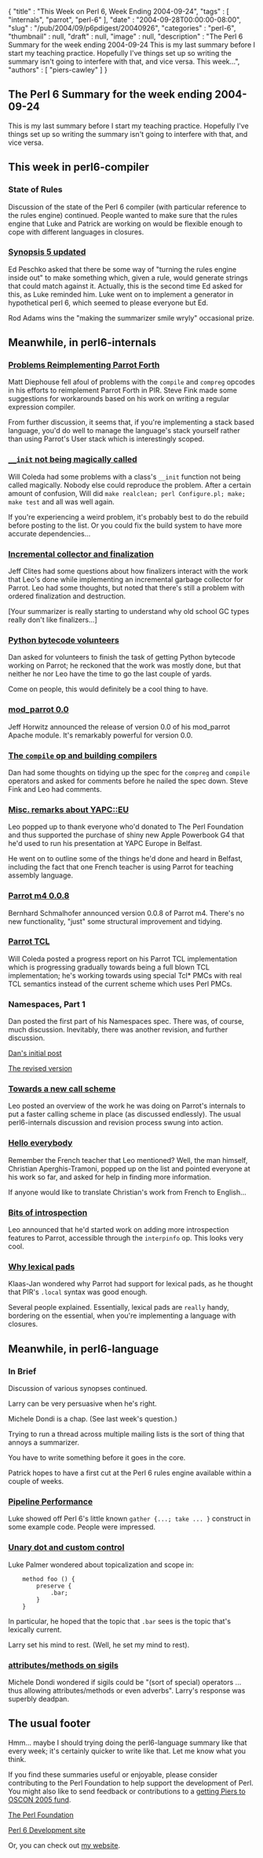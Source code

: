 {
   "title" : "This Week on Perl 6, Week Ending 2004-09-24",
   "tags" : [
      "internals",
      "parrot",
      "perl-6"
   ],
   "date" : "2004-09-28T00:00:00-08:00",
   "slug" : "/pub/2004/09/p6pdigest/20040926",
   "categories" : "perl-6",
   "thumbnail" : null,
   "draft" : null,
   "image" : null,
   "description" : "The Perl 6 Summary for the week ending 2004-09-24 This is my last summary before I start my teaching practice. Hopefully I've things set up so writing the summary isn't going to interfere with that, and vice versa. This week...",
   "authors" : [
      "piers-cawley"
   ]
}





The Perl 6 Summary for the week ending 2004-09-24
-------------------------------------------------

This is my last summary before I start my teaching practice. Hopefully
I've things set up so writing the summary isn't going to interfere with
that, and vice versa.

This week in perl6-compiler
---------------------------

### State of Rules

Discussion of the state of the Perl 6 compiler (with particular
reference to the rules engine) continued. People wanted to make sure
that the rules engine that Luke and Patrick are working on would be
flexible enough to cope with different languages in closures.

### [Synopsis 5 updated](http://groups.google.com/groups?threadm=20040920215812.GA9454@mdssdev05)

Ed Peschko asked that there be some way of "turning the rules engine
inside out" to make something which, given a rule, would generate
strings that could match against it. Actually, this is the second time
Ed asked for this, as Luke reminded him. Luke went on to implement a
generator in hypothetical perl 6, which seemed to please everyone but
Ed.

Rod Adams wins the "making the summarizer smile wryly" occasional prize.

Meanwhile, in perl6-internals
-----------------------------

### [Problems Reimplementing Parrot Forth](http://groups.google.com/groups?threadm=198c873804091714515c11197d@mail.gmail.com)

Matt Diephouse fell afoul of problems with the `compile` and `compreg`
opcodes in his efforts to reimplement Parrot Forth in PIR. Steve Fink
made some suggestions for workarounds based on his work on writing a
regular expression compiler.

From further discussion, it seems that, if you're implementing a stack
based language, you'd do well to manage the language's stack yourself
rather than using Parrot's User stack which is interestingly scoped.

### [`__init` not being magically called](http://groups.google.com/groups?threadm=414D3726.1070103@coleda.com)

Will Coleda had some problems with a class's `__init` function not being
called magically. Nobody else could reproduce the problem. After a
certain amount of confusion, Will did
`make realclean; perl Configure.pl; make; make test` and all was well
again.

If you're experiencing a weird problem, it's probably best to do the
rebuild before posting to the list. Or you could fix the build system to
have more accurate dependencies...

### [Incremental collector and finalization](http://groups.google.com/groups?threadm=002F1A0F-0AC3-11D9-8600-000393A6B9DA@mac.com)

Jeff Clites had some questions about how finalizers interact with the
work that Leo's done while implementing an incremental garbage collector
for Parrot. Leo had some thoughts, but noted that there's still a
problem with ordered finalization and destruction.

\[Your summarizer is really starting to understand why old school GC
types really don't like finalizers...\]

### [Python bytecode volunteers](http://groups.google.com/groups?threadm=a06110401bd74d011bd71@%5B10.0.1.5%5D)

Dan asked for volunteers to finish the task of getting Python bytecode
working on Parrot; he reckoned that the work was mostly done, but that
neither he nor Leo have the time to go the last couple of yards.

Come on people, this would definitely be a cool thing to have.

### [mod\_parrot 0.0](http://groups.google.com/groups?threadm=Pine.LNX.4.44.0409201512210.7974-100000@booger.sixgeeks.org)

Jeff Horwitz announced the release of version 0.0 of his mod\_parrot
Apache module. It's remarkably powerful for version 0.0.

### [The `compile` op and building compilers](http://groups.google.com/groups?threadm=a06110405bd750b80ab4a@%5B10.0.1.5%5D)

Dan had some thoughts on tidying up the spec for the `compreg` and
`compile` operators and asked for comments before he nailed the spec
down. Steve Fink and Leo had comments.

### [Misc. remarks about YAPC::EU](http://groups.google.com/groups?threadm=4150301E.7050409@toetsch.at)

Leo popped up to thank everyone who'd donated to The Perl Foundation and
thus supported the purchase of shiny new Apple Powerbook G4 that he'd
used to run his presentation at YAPC Europe in Belfast.

He went on to outline some of the things he'd done and heard in Belfast,
including the fact that one French teacher is using Parrot for teaching
assembly language.

### [Parrot m4 0.0.8](http://groups.google.com/groups?threadm=rt-3.0.11-31659-96593.15.6775143505678@perl.org)

Bernhard Schmalhofer announced version 0.0.8 of Parrot m4. There's no
new functionality, "just" some structural improvement and tidying.

### [Parrot TCL](http://groups.google.com/groups?threadm=41517393.30204@coleda.com)

Will Coleda posted a progress report on his Parrot TCL implementation
which is progressing gradually towards being a full blown TCL
implementation; he's working towards using special Tcl\* PMCs with real
TCL semantics instead of the current scheme which uses Perl PMCs.

### Namespaces, Part 1

Dan posted the first part of his Namespaces spec. There was, of course,
much discussion. Inevitably, there was another revision, and further
discussion.

[Dan's initial
post](http://groups.google.com/groups?threadm=a06110415bd77687142d1@%5B10.0.1.5%5D)

[The revised
version](http://groups.google.com/groups?threadm=a0611040fbd7a051cf273@%5B172.24.18%0A.155%5D)

### [Towards a new call scheme](http://groups.google.com/groups?threadm=4152DA7E.1050603@toetsch.at)

Leo posted an overview of the work he was doing on Parrot's internals to
put a faster calling scheme in place (as discussed endlessly). The usual
perl6-internals discussion and revision process swung into action.

### [Hello everybody](http://groups.google.com/groups?threadm=25961BC4-0DF4-11D9-BEF3-000393BBDA08@dil.univ-mrs.fr)

Remember the French teacher that Leo mentioned? Well, the man himself,
Christian Aperghis-Tramoni, popped up on the list and pointed everyone
at his work so far, and asked for help in finding more information.

If anyone would like to translate Christian's work from French to
English...

### [Bits of introspection](http://groups.google.com/groups?threadm=41540125.3070401@toetsch.at)

Leo announced that he'd started work on adding more introspection
features to Parrot, accessible through the `interpinfo` op. This looks
very cool.

### [Why lexical pads](http://groups.google.com/groups?threadm=41542942.5080304@home.nl)

Klaas-Jan wondered why Parrot had support for lexical pads, as he
thought that PIR's `.local` syntax was good enough.

Several people explained. Essentially, lexical pads are `really` handy,
bordering on the essential, when you're implementing a language with
closures.

Meanwhile, in perl6-language
----------------------------

### In Brief

Discussion of various synopses continued.

Larry can be very persuasive when he's right.

Michele Dondi is a chap. (See last week's question.)

Trying to run a thread across multiple mailing lists is the sort of
thing that annoys a summarizer.

You have to write something before it goes in the core.

Patrick hopes to have a first cut at the Perl 6 rules engine available
within a couple of weeks.

### [Pipeline Performance](http://groups.google.com/groups?threadm=d60j42vy.fsf@jonadab.homeip.net)

Luke showed off Perl 6's little known `gather {...; take ... }`
construct in some example code. People were impressed.

### [Unary dot and custom control](http://groups.google.com/groups?threadm=20040920132514.GA11388@babylonia.flatirons.org)

Luke Palmer wondered about topicalization and scope in:

        method foo () {
            preserve {
                .bar;
            }
        }

In particular, he hoped that the topic that `.bar` sees is the topic
that's lexically current.

Larry set his mind to rest. (Well, he set my mind to rest).

### [attributes/methods on sigils](http://groups.google.com/groups?threadm=Pine.LNX.4.60.0409211313430.18712@q.pcteor1.mi.infn.it)

Michele Dondi wondered if sigils could be "(sort of special) operators
... thus allowing attributes/methods or even adverbs". Larry's response
was superbly deadpan.

The usual footer
----------------

Hmm... maybe I should trying doing the perl6-language summary like that
every week; it's certainly quicker to write like that. Let me know what
you think.

If you find these summaries useful or enjoyable, please consider
contributing to the Perl Foundation to help support the development of
Perl. You might also like to send feedback or contributions to a
[getting Piers to OSCON 2005 fund](mailto:pdcawley@bofh.org.uk).

[The Perl Foundation](http://donate.perl-foundation.org/)

[Perl 6 Development site](http://dev.perl.org/perl6/)

Or, you can check out [my website](http://www.bofh.org.uk/).


